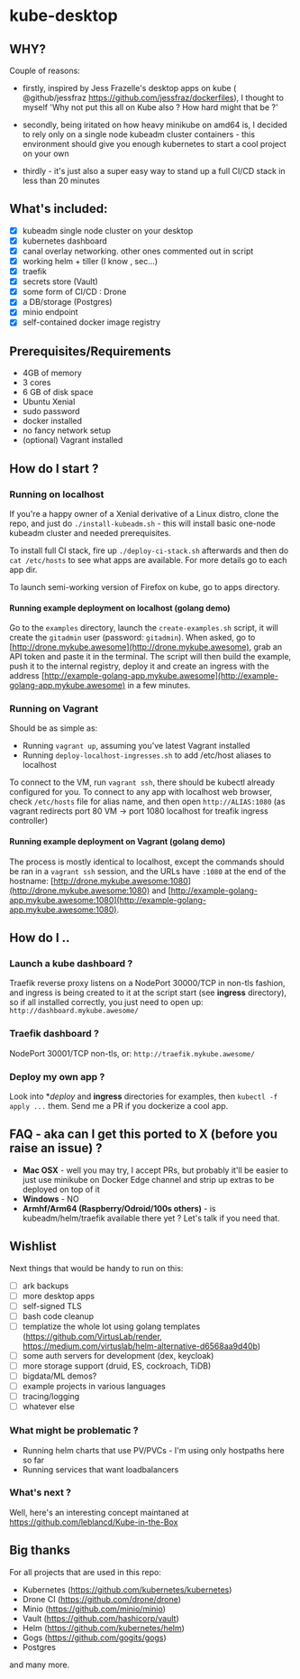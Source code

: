 # kube-desktop

## WHY?

Couple of reasons:

- firstly, inspired by Jess Frazelle's desktop apps on kube ( @github/jessfraz https://github.com/jessfraz/dockerfiles), I thought to myself 'Why not put this all on Kube also ? How hard might that be ?'

- secondly, being iritated on how heavy minikube on amd64 is, I decided to rely only on a single node kubeadm cluster containers - this environment should give you enough kubernetes to start a cool project on your own

- thirdly - it's just also a super easy way to stand up a full CI/CD stack in less than 20 minutes

## What's included:

- [x] kubeadm single node cluster on your desktop
- [x] kubernetes dashboard
- [x] canal overlay networking. other ones commented out in script
- [x] working helm + tiller (I know , sec...)
- [x] traefik
- [x] secrets store (Vault)
- [x] some form of CI/CD : Drone
- [x] a DB/storage (Postgres)
- [x] minio endpoint
- [x] self-contained docker image registry

## Prerequisites/Requirements

- 4GB of memory
- 3 cores
- 6 GB of disk space
- Ubuntu Xenial
- sudo password
- docker installed
- no fancy network setup
- (optional) Vagrant installed

## How do I start ?

### Running on localhost

If you're a happy owner of a Xenial derivative of a Linux distro, clone the repo, and just do ```./install-kubeadm.sh``` - this will install basic one-node kubeadm cluster and needed prerequisites.

To install full CI stack, fire up ```./deploy-ci-stack.sh``` afterwards and then do ```cat /etc/hosts``` to see what apps are available. For more details go to each app dir.

To launch semi-working version of Firefox on kube, go to apps directory.

#### Running example deployment on localhost (golang demo)

Go to the `examples` directory, launch the `create-examples.sh` script, it will create the `gitadmin` user (password: `gitadmin`). When asked, go to [http://drone.mykube.awesome](http://drone.mykube.awesome), grab an API token and paste it in the terminal. The script will then build the example, push it to the internal registry, deploy it and create an ingress with the address [http://example-golang-app.mykube.awesome](http://example-golang-app.mykube.awesome) in a few minutes.

### Running on Vagrant

Should be as simple as:
- Running ```vagrant up```, assuming you've latest Vagrant installed
- Running ```deploy-localhost-ingresses.sh``` to add /etc/host aliases to localhost

To connect to the VM, run ```vagrant ssh```, there should be kubectl already configured for you. To connect to any app with localhost web browser, check ```/etc/hosts``` file for alias name, and then open ```http://ALIAS:1080``` (as vagrant redirects port 80 VM -> port 1080 localhost for treafik ingress controller)

#### Running example deployment on Vagrant (golang demo)

The process is mostly identical to localhost, except the commands should be ran in a `vagrant ssh` session, and the URLs have `:1080` at the end of the hostname: [http://drone.mykube.awesome:1080](http://drone.mykube.awesome:1080) and [http://example-golang-app.mykube.awesome:1080](http://example-golang-app.mykube.awesome:1080).

## How do I ..

### Launch a kube dashboard ?

Traefik reverse proxy listens on a NodePort 30000/TCP in non-tls fashion, and ingress is being created to it at the script start (see **ingress** directory), so if all installed correctly, you just need to open up: ```http://dashboard.mykube.awesome/```

### Traefik dashboard ?

NodePort 30001/TCP non-tls, or: ```http://traefik.mykube.awesome/```

### Deploy my own app ?

Look into **deploy* and **ingress** directories for examples, then ```kubectl -f apply ...``` them. Send me a PR if you dockerize a cool app.

## FAQ - aka can I get this ported to X (before you raise an issue) ?

- **Mac OSX** - well you may try, I accept PRs, but probably it'll be easier to just use minikube on Docker Edge channel and strip up extras to be deployed on top of it
- **Windows** - NO
- **Armhf/Arm64 (Raspberry/Odroid/100s others)** - is kubeadm/helm/traefik available there yet ? Let's talk if you need that.

## Wishlist

Next things that would be handy to run on this:

- [ ] ark backups
- [ ] more desktop apps
- [ ] self-signed TLS
- [ ] bash code cleanup
- [ ] templatize the whole lot using golang templates (https://github.com/VirtusLab/render, https://medium.com/virtuslab/helm-alternative-d6568aa9d40b)
- [ ] some auth servers for development (dex, keycloak)
- [ ] more storage support (druid, ES, cockroach, TiDB)
- [ ] bigdata/ML demos?
- [ ] example projects in various languages
- [ ] tracing/logging
- [ ] whatever else

### What might be problematic ?

- Running helm charts that use PV/PVCs - I'm using only hostpaths here so far
- Running services that want loadbalancers

### What's next ?

Well, here's an interesting concept maintaned at https://github.com/leblancd/Kube-in-the-Box

## Big thanks

For all projects that are used in this repo:

- Kubernetes (https://github.com/kubernetes/kubernetes)
- Drone CI (https://github.com/drone/drone)
- Minio (https://github.com/minio/minio)
- Vault (https://github.com/hashicorp/vault)
- Helm (https://github.com/kubernetes/helm)
- Gogs (https://github.com/gogits/gogs)
- Postgres

and many more.
